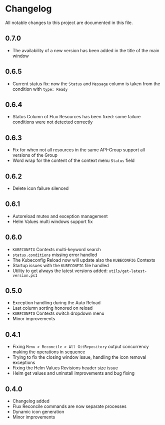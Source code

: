 # Changelog

All notable changes to this project are documented in this file.

## 0.7.0

- The availability of a new version has been added in the title of the main window

## 0.6.5

- Current status fix: now the `Status` and `Message` column is taken from the condition with `type: Ready`

## 0.6.4

- Status Column of Flux Resources has been fixed: some failure conditions were not detected correctly

## 0.6.3

- Fix for when not all resources in the same API-Group support all versions of the Group
- Word wrap for the content of the context menu `Status` field

## 0.6.2

- Delete icon failure silenced

## 0.6.1

- Autoreload mutex and exception management
- Helm Values multi windows support fix

## 0.6.0

- `KUBECONFIG` Contexts multi-keyword search
- `status.conditions` missing error handled
- The Kubeconfig Reload now will update also the `KUBECONFIG` Contexts
- Startup issues with the `KUBECONFIG` file handled
- Utility to get always the latest versions added: `utils/get-latest-version.ps1`

## 0.5.0

- Exception handling during the Auto Reload
- Last column sorting honored on reload
- `KUBECONFIG` Contexts switch dropdown menu
- Minor improvements

## 0.4.1

- Fixing `Menu > Reconcile > All GitRepository` output concurrency making the operations in sequence
- Trying to fix the closing window issue, handling the icon removal exceptions
- Fixing the Helm Values Revisions header size issue
- Helm get values and uninstall improvements and bug fixing

## 0.4.0

- Changelog added
- Flux Reconcile commands are now separate processes
- Dynamic icon generation
- Minor improvements